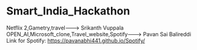 # Smart_India_Hackathon
Netflix 2,Gametry,travel---> Srikanth Vuppala
OPEN_AI,Microsoft_clone,Travel_website,Spotify---> Pavan Sai Balireddi
Link for Spotify: https://pavanabhi441.github.io/Spotify/
